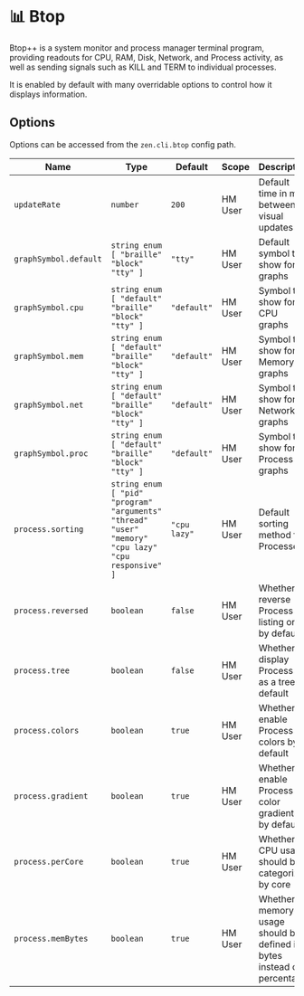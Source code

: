 # 📊 Btop
Btop++ is a system monitor and process manager terminal program, providing readouts for CPU, RAM, Disk, Network, and Process activity, as well as sending signals such as KILL and TERM to individual processes.

It is enabled by default with many overridable options to control how it displays information.


## Options
Options can be accessed from the `zen.cli.btop` config path.

| Name         | Type     | Default | Scope   | Description                               |
|--------------|----------|---------|---------|-------------------------------------------|
| `updateRate` | `number` | `200`   | HM User | Default time in ms between visual updates |
| `graphSymbol.default` | `string enum [ "braille" "block" "tty" ]` | `"tty"`   | HM User | Default symbol to show for graphs |
| `graphSymbol.cpu` | `string enum [ "default" "braille" "block" "tty" ]` | `"default"`   | HM User | Symbol to show for CPU graphs |
| `graphSymbol.mem` | `string enum [ "default" "braille" "block" "tty" ]` | `"default"`   | HM User | Symbol to show for Memory graphs |
| `graphSymbol.net` | `string enum [ "default" "braille" "block" "tty" ]` | `"default"`   | HM User | Symbol to show for Network graphs |
| `graphSymbol.proc` | `string enum [ "default" "braille" "block" "tty" ]` | `"default"`   | HM User | Symbol to show for Process graphs |
| `process.sorting` | `string enum [ "pid" "program" "arguments" "thread" "user" "memory" "cpu lazy" "cpu responsive" ]` | `"cpu lazy"`   | HM User | Default sorting method for Processes |
| `process.reversed` | `boolean` | `false`   | HM User | Whether to reverse Process listing order by default |
| `process.tree` | `boolean` | `false`   | HM User | Whether to display Process list as a tree by default |
| `process.colors` | `boolean` | `true`   | HM User | Whether to enable Process colors by default |
| `process.gradient` | `boolean` | `true`   | HM User | Whether to enable Process color gradients by default |
| `process.perCore` | `boolean` | `true`   | HM User | Whether CPU usage should be categorized by core |
| `process.memBytes` | `boolean` | `true`   | HM User | Whether memory usage should be defined in bytes instead of percentage |

